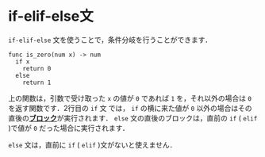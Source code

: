 <script src="https://cdn.lordicon.com/xdjxvujz.js"></script>

# if-elif-else文

`if-elif-else` 文を使うことで，条件分岐を行うことができます．

```
func is_zero(num x) -> num
  if x
    return 0
  else
    return 1

```

上の関数は，引数で受け取った `x` の値が `0` であれば `1` を，それ以外の場合は `0` を返す関数です．2行目の `if` 文 では， `if` の横に来た値が `0` 以外の場合はその直後の[**ブロック**](/compound.html)が実行されます． `else` 文の直後のブロックは，直前の `if` ( `elif` )で値が `0` だった場合に実行されます．

`else` 文は，直前に `if` ( `elif` )文がないと使えません．
